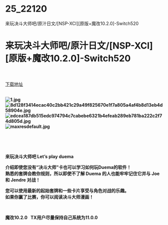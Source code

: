 # 25_22120
来玩决斗大师吧/原汁日文/[NSP-XCI][原版+魔改10.2.0]-Switch520
# 来玩决斗大师吧/原汁日文/[NSP-XCI][原版+魔改10.2.0]-Switch520
 <br/></br>
[下载地址](https://www.switch520.cc/article/22120 "下载地址")
<br/></br>

<p><strong><img title="1.jpg" src="https://www.switch520.cc/muke_img/2021_09_05_42d85ba911fd4.jpg" alt="1.jpg"></strong><br>
<strong><img title="8d128f3414ecac40c2bb421c29a49f825670e1f7a805a4af4b8d13eb4d58904e.jpg" src="https://www.switch520.cc/muke_img/2021_09_05_5a4311598ea3d.jpg" alt="8d128f3414ecac40c2bb421c29a49f825670e1f7a805a4af4b8d13eb4d58904e.jpg"></strong><br>
<strong><img title="edcea187db515edc974794c7cabebe6321b4efeab289eb781ba222c2f74d805d.jpg" src="https://www.switch520.cc/muke_img/2021_09_05_2d6dae95bb14c.jpg" alt="edcea187db515edc974794c7cabebe6321b4efeab289eb781ba222c2f74d805d.jpg"></strong><br>
<strong><img title="maxresdefault.jpg" src="https://www.switch520.cc/muke_img/2021_09_05_ab1d5d4eaae93.jpg" alt="maxresdefault.jpg">&nbsp;</strong></p>
<p>&nbsp;</p>
<p>&nbsp;</p>
<p><strong>来玩决斗大师吧 Let’s play duema</strong></p>
<p><strong>介绍即使您没有“决斗大师”卡也可以学习如何玩Duema的软件！</strong><br>
<strong>熟悉的套牌会教你规则，所以即使不了解 Duema 的人也能牢牢记住它并与 Joe 和 Jendre 对战！</strong></p>
<p><strong>您可以使用最新的起始套牌和一些卡片享受与角色对战的乐趣。</strong><br>
<strong>如果你赢了比赛，你可以阅读决斗大师漫画！</strong></p>
<p>&nbsp;</p>
<p><strong>魔改10.2.0 &nbsp;&nbsp;TX用户尽量保持自己系统为11.0.0</strong></p>
